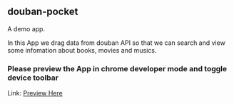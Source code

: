 ## douban-pocket
A demo app.

In this App we drag data from douban API so that we can search and view some infomation about books, movies and musics.

### Please preview the App in chrome developer mode and toggle device toolbar
Link: <a target='_blank' href='http://shimima13.page.imweb.io/douban-pocket/'>Preview Here</a>
